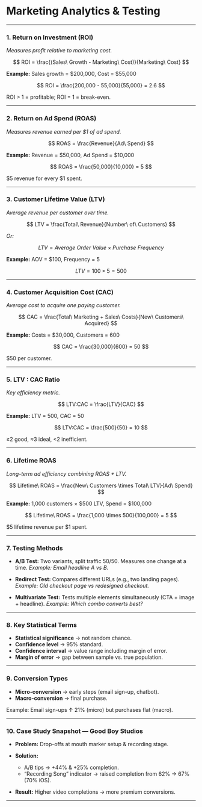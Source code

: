 # Marketing Analytics & Testing

---

### **1. Return on Investment (ROI)**

*Measures profit relative to marketing cost.*

$$
ROI = \frac{(Sales\ Growth - Marketing\ Cost)}{Marketing\ Cost}
$$

**Example:** Sales growth = $200,000, Cost = $55,000

$$
ROI = \frac{200,000 - 55,000}{55,000} = 2.6
$$

ROI > 1 = profitable; ROI = 1 = break-even.

---

### **2. Return on Ad Spend (ROAS)**

*Measures revenue earned per $1 of ad spend.*

$$
ROAS = \frac{Revenue}{Ad\ Spend}
$$

**Example:** Revenue = $50,000, Ad Spend = $10,000

$$
ROAS = \frac{50,000}{10,000} = 5
$$

$5 revenue for every $1 spent.

---

### **3. Customer Lifetime Value (LTV)**

*Average revenue per customer over time.*

$$
LTV = \frac{Total\ Revenue}{Number\ of\ Customers}
$$

*Or:*

$$
LTV = Average\ Order\ Value \times Purchase\ Frequency
$$

**Example:** AOV = $100, Frequency = 5

$$
LTV = 100 \times 5 = 500
$$

---

### **4. Customer Acquisition Cost (CAC)**

*Average cost to acquire one paying customer.*

$$
CAC = \frac{Total\ Marketing + Sales\ Costs}{New\ Customers\ Acquired}
$$

**Example:** Costs = $30,000, Customers = 600

$$
CAC = \frac{30,000}{600} = 50
$$

$50 per customer.

---

### **5. LTV : CAC Ratio**

*Key efficiency metric.*

$$
LTV:CAC = \frac{LTV}{CAC}
$$

**Example:** LTV = 500, CAC = 50

$$
LTV:CAC = \frac{500}{50} = 10
$$

≥2 good, ≈3 ideal, <2 inefficient.

---

### **6. Lifetime ROAS**

*Long-term ad efficiency combining ROAS + LTV.*

$$
Lifetime\ ROAS = \frac{New\ Customers \times Total\ LTV}{Ad\ Spend}
$$

**Example:** 1,000 customers × $500 LTV, Spend = $100,000

$$
Lifetime\ ROAS = \frac{1,000 \times 500}{100,000} = 5
$$

$5 lifetime revenue per $1 spent.

---

### **7. Testing Methods**

* **A/B Test:**
  Two variants, split traffic 50/50. Measures one change at a time.
  *Example: Email headline A vs B.*

* **Redirect Test:**
  Compares different URLs (e.g., two landing pages).
  *Example: Old checkout page vs redesigned checkout.*

* **Multivariate Test:**
  Tests multiple elements simultaneously (CTA + image + headline).
  *Example: Which combo converts best?*

---

### **8. Key Statistical Terms**

* **Statistical significance** → not random chance.
* **Confidence level** → 95% standard.
* **Confidence interval** → value range including margin of error.
* **Margin of error** → gap between sample vs. true population.

---

### **9. Conversion Types**

* **Micro-conversion** → early steps (email sign-up, chatbot).
* **Macro-conversion** → final purchase.

Example: Email sign-ups ↑ 21% (micro) but purchases flat (macro).

---

### **10. Case Study Snapshot — Good Boy Studios**

* **Problem:** Drop-offs at mouth marker setup & recording stage.
* **Solution:**

  * A/B tips → +44% & +25% completion.
  * “Recording Song” indicator → raised completion from 62% → 67% (70% iOS).
* **Result:** Higher video completions → more premium conversions.

---
